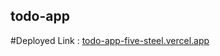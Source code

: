 ## todo-app
#Deployed Link : [todo-app-five-steel.vercel.app](https://todo-app-five-steel.vercel.app/)
